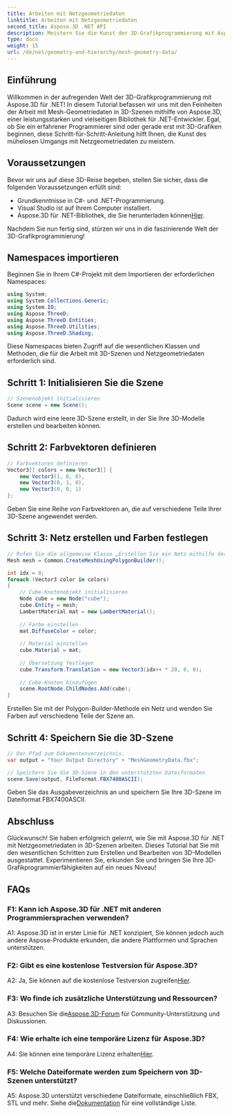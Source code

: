 ```yaml
---
title: Arbeiten mit Netzgeometriedaten
linktitle: Arbeiten mit Netzgeometriedaten
second_title: Aspose.3D .NET API
description: Meistern Sie die Kunst der 3D-Grafikprogrammierung mit Aspose.3D für .NET. Erstellen, bearbeiten und speichern Sie mühelos atemberaubende 3D-Szenen.
type: docs
weight: 15
url: /de/net/geometry-and-hierarchy/mesh-geometry-data/
---
```

## Einführung

Willkommen in der aufregenden Welt der 3D-Grafikprogrammierung mit Aspose.3D für .NET! In diesem Tutorial befassen wir uns mit den Feinheiten der Arbeit mit Mesh-Geometriedaten in 3D-Szenen mithilfe von Aspose.3D, einer leistungsstarken und vielseitigen Bibliothek für .NET-Entwickler. Egal, ob Sie ein erfahrener Programmierer sind oder gerade erst mit 3D-Grafiken beginnen, diese Schritt-für-Schritt-Anleitung hilft Ihnen, die Kunst des mühelosen Umgangs mit Netzgeometriedaten zu meistern.

## Voraussetzungen

Bevor wir uns auf diese 3D-Reise begeben, stellen Sie sicher, dass die folgenden Voraussetzungen erfüllt sind:

- Grundkenntnisse in C#- und .NET-Programmierung.
- Visual Studio ist auf Ihrem Computer installiert.
- Aspose.3D für .NET-Bibliothek, die Sie herunterladen können[Hier](https://releases.aspose.com/3d/net/).

Nachdem Sie nun fertig sind, stürzen wir uns in die faszinierende Welt der 3D-Grafikprogrammierung!

## Namespaces importieren

Beginnen Sie in Ihrem C#-Projekt mit dem Importieren der erforderlichen Namespaces:

```csharp
using System;
using System.Collections.Generic;
using System.IO;
using Aspose.ThreeD;
using Aspose.ThreeD.Entities;
using Aspose.ThreeD.Utilities;
using Aspose.ThreeD.Shading;
```

Diese Namespaces bieten Zugriff auf die wesentlichen Klassen und Methoden, die für die Arbeit mit 3D-Szenen und Netzgeometriedaten erforderlich sind.

## Schritt 1: Initialisieren Sie die Szene

```csharp
// Szenenobjekt initialisieren
Scene scene = new Scene();
```

Dadurch wird eine leere 3D-Szene erstellt, in der Sie Ihre 3D-Modelle erstellen und bearbeiten können.

## Schritt 2: Farbvektoren definieren

```csharp
// Farbvektoren definieren
Vector3[] colors = new Vector3[] {
    new Vector3(1, 0, 0),
    new Vector3(0, 1, 0),
    new Vector3(0, 0, 1)
};
```

Geben Sie eine Reihe von Farbvektoren an, die auf verschiedene Teile Ihrer 3D-Szene angewendet werden.

## Schritt 3: Netz erstellen und Farben festlegen

```csharp
// Rufen Sie die allgemeine Klasse „Erstellen Sie ein Netz mithilfe der Polygon-Builder-Methode“ auf, um eine Netzinstanz festzulegen
Mesh mesh = Common.CreateMeshUsingPolygonBuilder();

int idx = 0;
foreach (Vector3 color in colors)
{
    // Cube-Knotenobjekt initialisieren
    Node cube = new Node("cube");
    cube.Entity = mesh;
    LambertMaterial mat = new LambertMaterial();
    
    // Farbe einstellen
    mat.DiffuseColor = color;
    
    // Material einstellen
    cube.Material = mat;
    
    // Übersetzung festlegen
    cube.Transform.Translation = new Vector3(idx++ * 20, 0, 0);
    
    // Cube-Knoten hinzufügen
    scene.RootNode.ChildNodes.Add(cube);
}
```

Erstellen Sie mit der Polygon-Builder-Methode ein Netz und wenden Sie Farben auf verschiedene Teile der Szene an.

## Schritt 4: Speichern Sie die 3D-Szene

```csharp
// Der Pfad zum Dokumentenverzeichnis.
var output = "Your Output Directory" + "MeshGeometryData.fbx";

// Speichern Sie die 3D-Szene in den unterstützten Dateiformaten
scene.Save(output, FileFormat.FBX7400ASCII);
```

Geben Sie das Ausgabeverzeichnis an und speichern Sie Ihre 3D-Szene im Dateiformat FBX7400ASCII.

## Abschluss

Glückwunsch! Sie haben erfolgreich gelernt, wie Sie mit Aspose.3D für .NET mit Netzgeometriedaten in 3D-Szenen arbeiten. Dieses Tutorial hat Sie mit den wesentlichen Schritten zum Erstellen und Bearbeiten von 3D-Modellen ausgestattet. Experimentieren Sie, erkunden Sie und bringen Sie Ihre 3D-Grafikprogrammierfähigkeiten auf ein neues Niveau!

## FAQs

### F1: Kann ich Aspose.3D für .NET mit anderen Programmiersprachen verwenden?

A1: Aspose.3D ist in erster Linie für .NET konzipiert, Sie können jedoch auch andere Aspose-Produkte erkunden, die andere Plattformen und Sprachen unterstützen.

### F2: Gibt es eine kostenlose Testversion für Aspose.3D?

 A2: Ja, Sie können auf die kostenlose Testversion zugreifen[Hier](https://releases.aspose.com/).

### F3: Wo finde ich zusätzliche Unterstützung und Ressourcen?

 A3: Besuchen Sie die[Aspose.3D-Forum](https://forum.aspose.com/c/3d/18) für Community-Unterstützung und Diskussionen.

### F4: Wie erhalte ich eine temporäre Lizenz für Aspose.3D?

 A4: Sie können eine temporäre Lizenz erhalten[Hier](https://purchase.aspose.com/temporary-license/).

### F5: Welche Dateiformate werden zum Speichern von 3D-Szenen unterstützt?

 A5: Aspose.3D unterstützt verschiedene Dateiformate, einschließlich FBX, STL und mehr. Siehe die[Dokumentation](https://reference.aspose.com/3d/net/) für eine vollständige Liste.